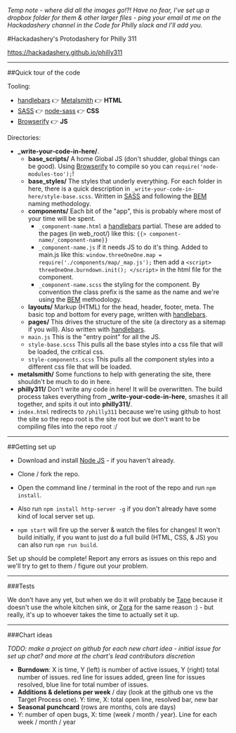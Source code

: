 *Temp note - where did all the images go!?! Have no fear, I've set up a dropbox folder for them & other larger files - ping your email at me on the Hackadashery channel in the Code for Philly slack and I'll add you.*

#Hackadashery's Protodashery for Philly 311

https://hackadashery.github.io/philly311

---

##Quick tour of the code

Tooling:

 - [handlebars](http://handlebarsjs.com/) :point_right: [Metalsmith](http://www.metalsmith.io/) :point_right: **HTML**
 - [SASS](http://sass-lang.com/) :point_right: [node-sass](https://github.com/sass/node-sass) :point_right: **CSS**
 - [Browserify](http://browserify.org/) :point_right: **JS**

Directories:

 - **_write-your-code-in-here/**.  
    - **base_scripts/** A home Global JS (don't shudder, global things can be good). Using [Browserify](http://browserify.org/) to compile so you can `require('node-modules-too');`!
    - **base_styles/** The styles that underly everything. For each folder in here, there is a quick description in `_write-your-code-in-here/style-base.scss`. Written in [SASS](http://sass-lang.com/) and following the [BEM](https://css-tricks.com/bem-101/) naming methodology.
    - **components/** Each bit of the "app", this is probably where most of your time will be spent.
        - `_component-name.html` a [handlebars](http://handlebarsjs.com/) partial. These are added to the pages (in web_root/) like this: `{{> component-name/_component-name}}`
        - `_component-name.js` if it needs JS to do it's thing. Added to main.js like this: `window.threeOneOne.map = require('./components/map/_map.js');` then add a `<script> threeOneOne.burndown.init(); </script>` in the html file for the component.
        - `_component-name.scss` the styling for the component. By convention the class prefix is the same as the name and we're using the [BEM](https://css-tricks.com/bem-101/) methodology.
    - **layouts/** Markup (HTML) for the head, header, footer, meta. The basic top and bottom for every page, written with [handlebars](http://handlebarsjs.com/).
    - **pages/** This drives the structure of the site (a directory as a sitemap if you will). Also written with [handlebars](http://handlebarsjs.com/).
    - `main.js` This is the "entry point" for all the JS.
    - `style-base.scss` This pulls all the base styles into a css file that will be loaded, the critical css.
    - `style-components.scss` This pulls all the component styles into a different css file that will be loaded.
 - **metalsmith/** Some functions to help with generating the site, there shouldn't be much to do in here.
 - **philly311/** Don't write any code in here! It will be overwritten. The build process takes everything from **_write-your-code-in-here**, smashes it all together, and spits it out into **philly311/**.
 - `index.html` redirects to `/philly311` because we're using github to host the site so the repo root is the site root but we don't want to be compiling files into the repo root :/


---

##Getting set up

 - Download and install [Node JS](https://nodejs.org) - if you haven't already.
 - Clone / fork the repo.
 - Open the command line / terminal in the root of the repo and run `npm install`.
 - Also run `npm install http-server -g` if you don't already have some kind of local server set up.

 - `npm start` will fire up the server & watch the files for changes! It won't build initially, if you want to just do a full build (HTML, CSS, & JS) you can also run `npm run build`.

Set up should be complete! Report any errors as issues on this repo and we'll try to get to them / figure out your problem.

---

###Tests

We don't have any yet, but when we do it will probably be [Tape](https://github.com/substack/tape) because it doesn't use the whole kitchen sink, or [Zora](https://github.com/lorenzofox3/zora) for the same reason :) - but really, it's up to whoever takes the time to actually set it up.

---

###Chart ideas

*TODO: make a project on github for each new chart idea - initial issue for set up chat? and more at the chart's lead contributors discretion*

 - **Burndown**: X is time, Y (left) is number of active issues, Y (right) total number of issues. red line for issues added, green line for issues resolved, blue line for total number of issues.
 - **Additions & deletions per week** / day (look at the github one vs the Target Process one). Y: time, X: total open line, resolved bar, new bar
 - **Seasonal punchcard** (rows are months, cols are days)
 - Y: number of open bugs, X: time (week / month / year). Line for each week / month / year
